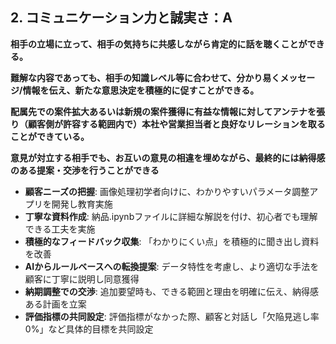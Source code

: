 ## 2. コミュニケーション力と誠実さ：A

**相手の立場に立って、相手の気持ちに共感しながら肯定的に話を聴くことができる。**

**難解な内容であっても、相手の知識レベル等に合わせて、分かり易くメッセージ/情報を伝え、新たな意思決定を積極的に促すことができる。**

**配属先での案件拡大あるいは新規の案件獲得に有益な情報に対してアンテナを張り（顧客側が許容する範囲内で）本社や営業担当者と良好なリレーションを取ることができている。**

**意見が対立する相手でも、お互いの意見の相違を埋めながら、最終的には納得感のある提案・交渉を行うことができる**

- **顧客ニーズの把握**: 画像処理初学者向けに、わかりやすいパラメータ調整アプリを開発し教育実施
- **丁寧な資料作成**: 納品.ipynbファイルに詳細な解説を付け、初心者でも理解できる工夫を実施
- **積極的なフィードバック収集**: 「わかりにくい点」を積極的に聞き出し資料を改善
- **AIからルールベースへの転換提案**: データ特性を考慮し、より適切な手法を顧客に丁寧に説明し同意獲得
- **納期調整での交渉**: 追加要望時も、できる範囲と理由を明確に伝え、納得感ある計画を立案
- **評価指標の共同設定**: 評価指標がなかった際、顧客と対話し「欠陥見逃し率0%」など具体的目標を共同設定

